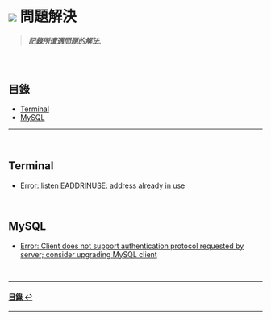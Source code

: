 # ![](https://drive.google.com/uc?id=10INx5_pkhMcYRdx_OO4rXNXxcsvPtBYq) 問題解決

> ##### 記錄所遭遇問題的解法.

<br>

<!--ts-->
## 目錄
* [Terminal](#Terminal)
* [MySQL](#MySQL)
<!--te-->

---
<br>

## Terminal
* [Error: listen EADDRINUSE: address already in use](https://github.com/RC-Dev-Tech/note-2023-0328-a) <br>

<br>

## MySQL
* [Error: Client does not support authentication protocol requested by server; consider upgrading MySQL client](https://github.com/RC-Dev-Tech/problem-0421) <br>

<br>

---
<!--ts-->
#### [目錄 ↩](#目錄)
<!--te-->
---
